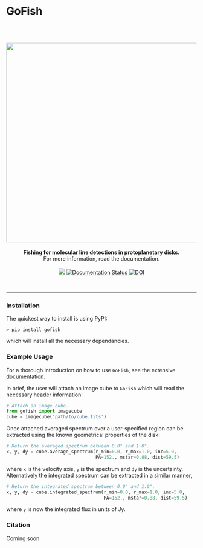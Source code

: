 # GoFish
<bR>
<p align='center'>
  <br/>
  <img src="https://github.com/richteague/gofish/blob/master/docs/_static/logo.png" width="596" height="527"><br/>
  <br>
  <b>Fishing for molecular line detections in protoplanetary disks.</b>
  <br>
  For more information, read the documentation.
  <br>
  <br>
  <a href="http://joss.theoj.org/papers/f2808d0c1cc0ffb51aa60466c896ed06">
      <img src="http://joss.theoj.org/papers/f2808d0c1cc0ffb51aa60466c896ed06/status.svg">
  </a>
  <a href='https://fishing.readthedocs.io/en/latest/?badge=latest'>
      <img src='https://readthedocs.org/projects/fishing/badge/?version=latest' alt='Documentation Status' />
  </a>
  <a href="https://zenodo.org/badge/latestdoi/199306909">
      <img src="https://zenodo.org/badge/199306909.svg" alt="DOI">
  </a>
</p>

<br>

________________


### Installation

The quickest way to install is using PyPI:

`> pip install gofish`

which will install all the necessary dependancies.

### Example Usage

For a thorough introduction on how to use `GoFish`, see the extensive [documentation](https://fishing.readthedocs.io/en/latest/).

In brief, the user will attach an image cube to `GoFish` which will read the necessary header information:

```python
# Attach an image cube.
from gofish import imagecube
cube = imagecube('path/to/cube.fits')
```

Once attached averaged spectrum over a user-specified region can be extracted using the known geometrical properties of the disk:

```python
# Return the averaged spectrum between 0.0" and 1.0".
x, y, dy = cube.average_spectrum(r_min=0.0, r_max=1.0, inc=5.0,
                                 PA=152., mstar=0.88, dist=59.5)
```

where `x` is the velocity axis, `y` is the spectrum and `dy` is the uncertainty. Alternatively the integrated spectrum can be extracted in a similar manner,

```python
# Return the integrated spectrum between 0.0" and 1.0".
x, y, dy = cube.integrated_spectrum(r_min=0.0, r_max=1.0, inc=5.0,
                                    PA=152., mstar=0.88, dist=59.5)
```

where `y` is now the integrated flux in units of Jy.

### Citation

Coming soon.

